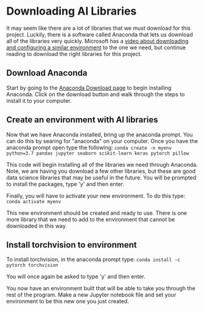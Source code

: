 # Downloading AI Libraries

It may seem like there are a lot of libraries that we must download for this project. Luckily, there is a software called Anaconda that lets us download all of the libraries very quickly. Microsoft has a [video about downloading and configuring a similar environment](https://www.youtube.com/watch?v=5E3WMb8_T3s&list=PLlrxD0HtieHjDop2DtiCmwTTcrlwKAVHE&index=8) to the one we need, but continue reading to download the right libraries for this project.

## Download Anaconda

Start by going to the [Anaconda Download page](https://www.anaconda.com/products/individual) to begin installing Anaconda. Click on the download button and walk through the steps to install it to your computer.

## Create an environment with AI libraries

Now that we have Anaconda installed, bring up the anaconda prompt. You can do this by searing for "anaconda" on your computer. Once you have the anaconda prompt open type the following:
`conda create -n myenv python=3.7 pandas jupyter seaborn scikit-learn keras pytorch pillow`

This code will begin installing all of the libraries we need through Anaconda. Note, we are having you download a few other libraries, but these are good data science libraries that may be useful in the future.
You will be prompted to install the packages, type 'y' and then enter.

Finally, you will have to activate your new environment. To do this type:
`conda activate myenv`

This new environment should be created and ready to use. There is one more library that we need to add to the environment that cannot be downloaded in this way.

## Install torchvision to environment

To install torchvision, in the anaconda prompt type:
`conda install -c pytorch torchvision`

You will once again be asked to type 'y' and then enter.

You now have an environment built that will be able to take you through the rest of the program. Make a new Jupyter notebook file and set your environment to be this new one you just created.
